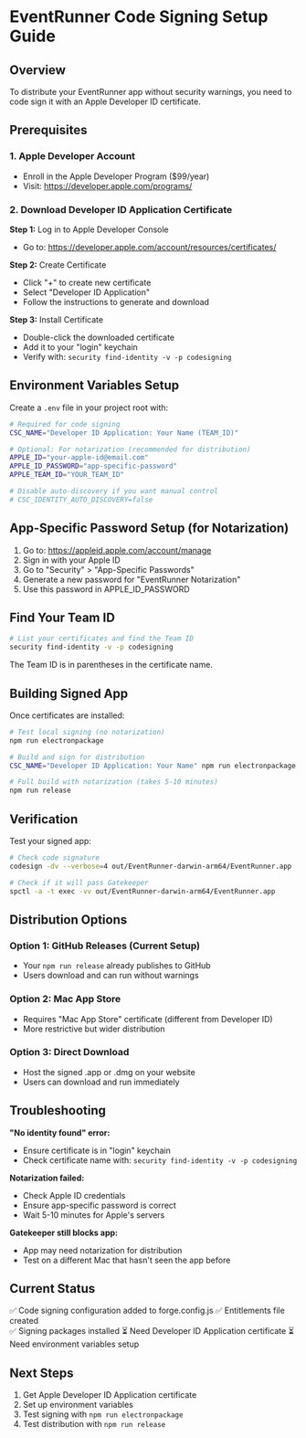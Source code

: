 # EventRunner Code Signing Setup Guide

## Overview
To distribute your EventRunner app without security warnings, you need to code sign it with an Apple Developer ID certificate.

## Prerequisites

### 1. Apple Developer Account
- Enroll in the Apple Developer Program ($99/year)
- Visit: https://developer.apple.com/programs/

### 2. Download Developer ID Application Certificate

**Step 1:** Log in to Apple Developer Console
- Go to: https://developer.apple.com/account/resources/certificates/

**Step 2:** Create Certificate
- Click "+" to create new certificate
- Select "Developer ID Application" 
- Follow the instructions to generate and download

**Step 3:** Install Certificate
- Double-click the downloaded certificate
- Add it to your "login" keychain
- Verify with: `security find-identity -v -p codesigning`

## Environment Variables Setup

Create a `.env` file in your project root with:

```bash
# Required for code signing
CSC_NAME="Developer ID Application: Your Name (TEAM_ID)"

# Optional: For notarization (recommended for distribution)
APPLE_ID="your-apple-id@email.com"
APPLE_ID_PASSWORD="app-specific-password"
APPLE_TEAM_ID="YOUR_TEAM_ID"

# Disable auto-discovery if you want manual control
# CSC_IDENTITY_AUTO_DISCOVERY=false
```

## App-Specific Password Setup (for Notarization)

1. Go to: https://appleid.apple.com/account/manage
2. Sign in with your Apple ID
3. Go to "Security" > "App-Specific Passwords"
4. Generate a new password for "EventRunner Notarization"
5. Use this password in APPLE_ID_PASSWORD

## Find Your Team ID

```bash
# List your certificates and find the Team ID
security find-identity -v -p codesigning
```

The Team ID is in parentheses in the certificate name.

## Building Signed App

Once certificates are installed:

```bash
# Test local signing (no notarization)
npm run electronpackage

# Build and sign for distribution
CSC_NAME="Developer ID Application: Your Name" npm run electronpackage

# Full build with notarization (takes 5-10 minutes)
npm run release
```

## Verification

Test your signed app:

```bash
# Check code signature
codesign -dv --verbose=4 out/EventRunner-darwin-arm64/EventRunner.app

# Check if it will pass Gatekeeper
spctl -a -t exec -vv out/EventRunner-darwin-arm64/EventRunner.app
```

## Distribution Options

### Option 1: GitHub Releases (Current Setup)
- Your `npm run release` already publishes to GitHub
- Users download and can run without warnings

### Option 2: Mac App Store
- Requires "Mac App Store" certificate (different from Developer ID)
- More restrictive but wider distribution

### Option 3: Direct Download
- Host the signed .app or .dmg on your website
- Users can download and run immediately

## Troubleshooting

**"No identity found" error:**
- Ensure certificate is in "login" keychain
- Check certificate name with: `security find-identity -v -p codesigning`

**Notarization failed:**
- Check Apple ID credentials
- Ensure app-specific password is correct
- Wait 5-10 minutes for Apple's servers

**Gatekeeper still blocks app:**
- App may need notarization for distribution
- Test on a different Mac that hasn't seen the app before

## Current Status

✅ Code signing configuration added to forge.config.js
✅ Entitlements file created  
✅ Signing packages installed
⏳ Need Developer ID Application certificate
⏳ Need environment variables setup

## Next Steps

1. Get Apple Developer ID Application certificate
2. Set up environment variables
3. Test signing with `npm run electronpackage`
4. Test distribution with `npm run release`

